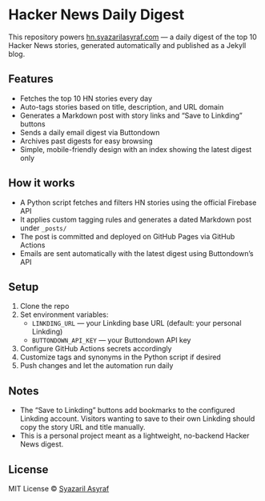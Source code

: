 # Hacker News Daily Digest

This repository powers [hn.syazarilasyraf.com](https://hn.syazarilasyraf.com) — a daily digest of the top 10 Hacker News stories, generated automatically and published as a Jekyll blog.

## Features

- Fetches the top 10 HN stories every day  
- Auto-tags stories based on title, description, and URL domain  
- Generates a Markdown post with story links and “Save to Linkding” buttons  
- Sends a daily email digest via Buttondown  
- Archives past digests for easy browsing  
- Simple, mobile-friendly design with an index showing the latest digest only

## How it works

- A Python script fetches and filters HN stories using the official Firebase API  
- It applies custom tagging rules and generates a dated Markdown post under `_posts/`  
- The post is committed and deployed on GitHub Pages via GitHub Actions  
- Emails are sent automatically with the latest digest using Buttondown’s API

## Setup

1. Clone the repo  
2. Set environment variables:  
   - `LINKDING_URL` — your Linkding base URL (default: your personal Linkding)  
   - `BUTTONDOWN_API_KEY` — your Buttondown API key  
3. Configure GitHub Actions secrets accordingly  
4. Customize tags and synonyms in the Python script if desired  
5. Push changes and let the automation run daily

## Notes

- The “Save to Linkding” buttons add bookmarks to the configured Linkding account. Visitors wanting to save to their own Linkding should copy the story URL and title manually.  
- This is a personal project meant as a lightweight, no-backend Hacker News digest.

## License

MIT License © [Syazaril Asyraf](https://syazarilasyraf.com)
